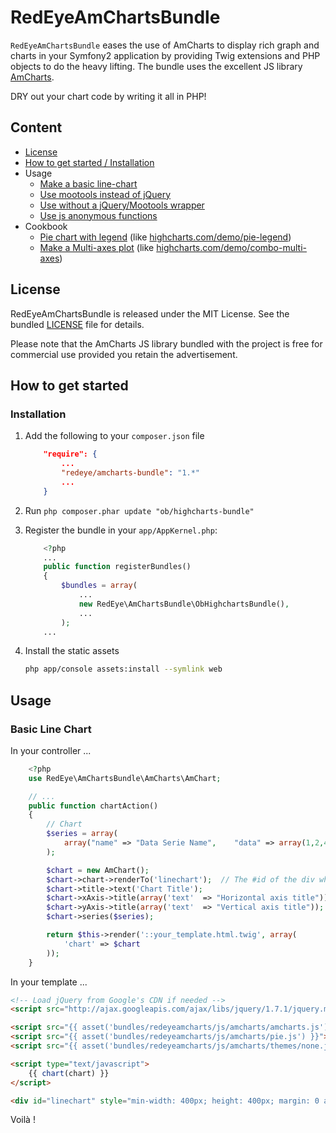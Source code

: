 # RedEyeAmChartsBundle

`RedEyeAmChartsBundle` eases the use of AmCharts to display rich graph and charts in your Symfony2 application by
providing Twig extensions and PHP objects to do the heavy lifting. The bundle uses the excellent JS library
[AmCharts](http://www.amcharts.com).

DRY out your chart code by writing it all in PHP!

## Content

* [License](#license)
* [How to get started / Installation](#how-to-get-started)
* Usage
    * [Make a basic line-chart](#basic-line-chart)
    * [Use mootools instead of jQuery](#use-highcharts-with-mootools)
    * [Use without a jQuery/Mootools wrapper](#use-highcharts-without-a-jquery-or-mootools-wrapper)
    * [Use js anonymous functions](#use-a-javascript-anonymous-function)
* Cookbook
    * [Pie chart with legend](#pie-chart-with-legend) (like [highcharts.com/demo/pie-legend](http://www.highcharts.com/demo/pie-legend))
    * [Make a Multi-axes plot](#multi-axes-plot) (like [highcharts.com/demo/combo-multi-axes](http://www.highcharts.com/demo/combo-multi-axes))


## License
RedEyeAmChartsBundle is released under the MIT License. See the bundled [LICENSE](LICENSE)
file for details.

Please note that the AmCharts JS library bundled with the project is free for commercial use provided you retain the advertisement.


## How to get started

### Installation

1. Add the following to your `composer.json` file

   ```json
       "require": {
           ...
           "redeye/amcharts-bundle": "1.*"
           ...
       }
   ```

2. Run `php composer.phar update "ob/highcharts-bundle"`

3. Register the bundle in your `app/AppKernel.php`:

   ``` php
       <?php
       ...
       public function registerBundles()
       {
           $bundles = array(
               ...
               new RedEye\AmChartsBundle\ObHighchartsBundle(),
               ...
           );
       ...
   ```
   
4. Install the static assets

   ```bash
   php app/console assets:install --symlink web
   ```

## Usage

### Basic Line Chart

In your controller ...

``` php
    <?php
    use RedEye\AmChartsBundle\AmCharts\AmChart;

    // ...
    public function chartAction()
    {
        // Chart
        $series = array(
            array("name" => "Data Serie Name",    "data" => array(1,2,4,5,6,3,8))
        );

        $chart = new AmChart();
        $chart->chart->renderTo('linechart');  // The #id of the div where to render the chart
        $chart->title->text('Chart Title');
        $chart->xAxis->title(array('text'  => "Horizontal axis title"));
        $chart->yAxis->title(array('text'  => "Vertical axis title"));
        $chart->series($series);

        return $this->render('::your_template.html.twig', array(
            'chart' => $chart
        ));
    }
```

In your template ...

``` html
<!-- Load jQuery from Google's CDN if needed -->
<script src="http://ajax.googleapis.com/ajax/libs/jquery/1.7.1/jquery.min.js" type="text/javascript"></script>

<script src="{{ asset('bundles/redeyeamcharts/js/amcharts/amcharts.js') }}"></script>
<script src="{{ asset('bundles/redeyeamcharts/js/amcharts/pie.js') }}"></script>
<script src="{{ asset('bundles/redeyeamcharts/js/amcharts/themes/none.js') }}"></script>

<script type="text/javascript">
    {{ chart(chart) }}
</script>

<div id="linechart" style="min-width: 400px; height: 400px; margin: 0 auto"></div>
```

Voilà !

